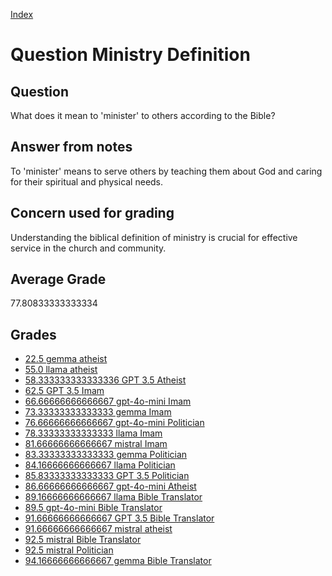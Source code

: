 
[Index](../../index.md)
# Question Ministry Definition
## Question
What does it mean to 'minister' to others according to the Bible?

## Answer from notes
To 'minister' means to serve others by teaching them about God and caring for their spiritual and physical needs.

## Concern used for grading
Understanding the biblical definition of ministry is crucial for effective service in the church and community.

## Average Grade
77.80833333333334

## Grades
 * [22.5 gemma atheist](../answers/gemma_atheist/Ministry_Definition.md)
 * [55.0 llama atheist](../answers/llama_atheist/Ministry_Definition.md)
 * [58.333333333333336 GPT 3.5 Atheist](../answers/GPT_3.5_Atheist/Ministry_Definition.md)
 * [62.5 GPT 3.5 Imam](../answers/GPT_3.5_Imam/Ministry_Definition.md)
 * [66.66666666666667 gpt-4o-mini Imam](../answers/gpt-4o-mini_Imam/Ministry_Definition.md)
 * [73.33333333333333 gemma Imam](../answers/gemma_Imam/Ministry_Definition.md)
 * [76.66666666666667 gpt-4o-mini Politician](../answers/gpt-4o-mini_Politician/Ministry_Definition.md)
 * [78.33333333333333 llama Imam](../answers/llama_Imam/Ministry_Definition.md)
 * [81.66666666666667 mistral Imam](../answers/mistral_Imam/Ministry_Definition.md)
 * [83.33333333333333 gemma Politician](../answers/gemma_Politician/Ministry_Definition.md)
 * [84.16666666666667 llama Politician](../answers/llama_Politician/Ministry_Definition.md)
 * [85.83333333333333 GPT 3.5 Politician](../answers/GPT_3.5_Politician/Ministry_Definition.md)
 * [86.66666666666667 gpt-4o-mini Atheist](../answers/gpt-4o-mini_Atheist/Ministry_Definition.md)
 * [89.16666666666667 llama Bible Translator](../answers/llama_Bible_Translator/Ministry_Definition.md)
 * [89.5 gpt-4o-mini Bible Translator](../answers/gpt-4o-mini_Bible_Translator/Ministry_Definition.md)
 * [91.66666666666667 GPT 3.5 Bible Translator](../answers/GPT_3.5_Bible_Translator/Ministry_Definition.md)
 * [91.66666666666667 mistral atheist](../answers/mistral_atheist/Ministry_Definition.md)
 * [92.5 mistral Bible Translator](../answers/mistral_Bible_Translator/Ministry_Definition.md)
 * [92.5 mistral Politician](../answers/mistral_Politician/Ministry_Definition.md)
 * [94.16666666666667 gemma Bible Translator](../answers/gemma_Bible_Translator/Ministry_Definition.md)
